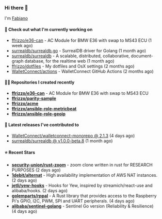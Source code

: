 ### Hi there 👋

I'm [Fabiano](https://ffrizzo.com)

#### 👷 Check out what I'm currently working on


- [ffrizzo/e36-can](https://github.com/ffrizzo/e36-can) - AC Module for BMW E36 with swap to MS43 ECU (1 week ago)
- [surrealdb/surrealdb.go](https://github.com/surrealdb/surrealdb.go) - SurrealDB driver for Golang (1 month ago)
- [surrealdb/surrealdb](https://github.com/surrealdb/surrealdb) - A scalable, distributed, collaborative, document-graph database, for the realtime web (1 month ago)
- [ffrizzo/dotfiles](https://github.com/ffrizzo/dotfiles) - My dotfiles and OsX settings (2 months ago)
- [WalletConnect/actions](https://github.com/WalletConnect/actions) - WalletConnect GitHub Actions (2 months ago)

#### 👨‍💻 Repositories I created recently
- **[ffrizzo/e36-can](https://github.com/ffrizzo/e36-can)** - AC Module for BMW E36 with swap to MS43 ECU
- **[ffrizzo/parity-sample](https://github.com/ffrizzo/parity-sample)**
- **[ffrizzo/acme](https://github.com/ffrizzo/acme)**
- **[ffrizzo/ansible-role-metricbeat](https://github.com/ffrizzo/ansible-role-metricbeat)**
- **[ffrizzo/ansible-role-geoip](https://github.com/ffrizzo/ansible-role-geoip)**

#### 🚀 Latest releases I've contributed to


- [WalletConnect/walletconnect-monorepo @ 2.1.3](https://github.com/WalletConnect/walletconnect-monorepo/releases/tag/2.1.3) (4 days ago)
- [surrealdb/surrealdb @ v1.0.0-beta.8](https://github.com/surrealdb/surrealdb/releases/tag/v1.0.0-beta.8) (1 month ago)

#### ⭐ Recent Stars


- **[security-union/rust-zoom](https://github.com/security-union/rust-zoom)** - zoom clone written in rust for RESEARCH PURPOSES (2 days ago)
- **[1debit/alternat](https://github.com/1debit/alternat)** - High availability implementation of AWS NAT instances. (2 days ago)
- **[jetli/yew-hooks](https://github.com/jetli/yew-hooks)** - Hooks for Yew, inspired by streamich/react-use and alibaba/hooks. (2 days ago)
- **[golemparts/rppal](https://github.com/golemparts/rppal)** - A Rust library that provides access to the Raspberry Pi&#39;s GPIO, I2C, PWM, SPI and UART peripherals. (4 days ago)
- **[alibaba/sentinel-golang](https://github.com/alibaba/sentinel-golang)** - Sentinel Go version (Reliability &amp; Resilience) (4 days ago)
